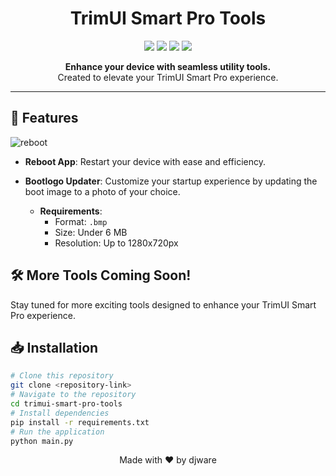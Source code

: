 <h1 align="center">TrimUI Smart Pro Tools</h1>

<p align="center">
  <img src="https://img.shields.io/badge/version-1.0.0-blue.svg?cacheSeconds=2592000" />
  <img src="https://img.shields.io/badge/python-3.6+-blue.svg" />
  <img src="https://img.shields.io/badge/contributions-welcome-orange.svg" />
  <img src="https://img.shields.io/badge/license-MIT-green" />
</p>

<p align="center">
  <strong>Enhance your device with seamless utility tools.</strong><br>
  Created to elevate your TrimUI Smart Pro experience.
</p>

---

## 🚀 Features

![reboot](https://github.com/djware/TrimUITools/assets/85318457/d926453a-d7ec-4339-9a0f-2071b4a80ca9)
- **Reboot App**: Restart your device with ease and efficiency.

- **Bootlogo Updater**: Customize your startup experience by updating the boot image to a photo of your choice.

  - **Requirements**: 
    - Format: `.bmp`
    - Size: Under 6 MB
    - Resolution: Up to 1280x720px

## 🛠 More Tools Coming Soon!

Stay tuned for more exciting tools designed to enhance your TrimUI Smart Pro experience.

## 📥 Installation

```bash
# Clone this repository
git clone <repository-link>
# Navigate to the repository
cd trimui-smart-pro-tools
# Install dependencies
pip install -r requirements.txt
# Run the application
python main.py
```


<p align="center">
  Made with ❤️ by djware
</p>

